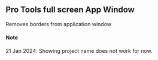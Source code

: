 ## Pro Tools full screen App Window
Removes borders from application window <br>

#### Note
21 Jan 2024: Showing project name does not work for now. 
